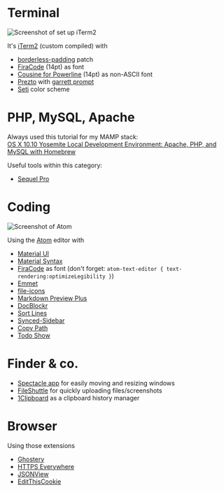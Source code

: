 # Terminal
![Screenshot of set up iTerm2](https://mzdr.github.io/osx/iTerm2.png)  

It's [iTerm2](https://github.com/gnachman/iTerm2) (custom compiled) with

- [borderless-padding](https://github.com/jaredculp/iterm2-borderless-padding) patch
- [FiraCode](https://github.com/tonsky/FiraCode) (14pt) as font
- [Cousine for Powerline](https://github.com/powerline/fonts) (14pt) as non-ASCII font
- [Prezto](https://github.com/sorin-ionescu/prezto) with [garrett prompt](https://github.com/chauncey-garrett/zsh-prompt-garrett)
- [Seti](https://github.com/mbadolato/iTerm2-Color-Schemes/tree/master/schemes) color scheme

# PHP, MySQL, Apache
Always used this tutorial for my MAMP stack:  
[OS X 10.10 Yosemite Local Development Environment: Apache, PHP, and MySQL with Homebrew](https://echo.co/blog/os-x-1010-yosemite-local-development-environment-apache-php-and-mysql-homebrew)  

Useful tools within this category:

- [Sequel Pro](http://www.sequelpro.com/)

# Coding

![Screenshot of Atom](https://mzdr.github.io/osx/atom.png)  

Using the [Atom](https://atom.io) editor with
- [Material UI](https://atom.io/themes/atom-material-ui)
- [Material Syntax](https://atom.io/themes/atom-material-syntax)
- [FiraCode](https://github.com/tonsky/FiraCode) as font (don't forget: `atom-text-editor { text-rendering:optimizeLegibility }`)
- [Emmet](https://atom.io/packages/emmet)
- [file-icons](https://atom.io/packages/file-icons)
- [Markdown Preview Plus](https://atom.io/packages/markdown-preview-plus)
- [DocBlockr](https://atom.io/packages/docblockr)
- [Sort Lines](https://atom.io/packages/sort-lines)
- [Synced-Sidebar](https://atom.io/packages/synced-sidebar)
- [Copy Path](https://atom.io/packages/copy-path)
- [Todo Show](https://atom.io/packages/todo-show)

# Finder & co.
- [Spectacle app](https://www.spectacleapp.com/) for easily moving and resizing windows
- [FileShuttle](http://fileshuttle.io/) for quickly uploading files/screenshots
- [1Clipboard](http://1clipboard.io/) as a clipboard history manager

# Browser
Using those extensions
- [Ghostery](https://www.ghostery.com/try-us/download-browser-extension/)
- [HTTPS Everywhere](https://www.eff.org/de/https-everywhere)
- [JSONView](http://jsonview.com/)
- [EditThisCookie](http://www.editthiscookie.com/)
